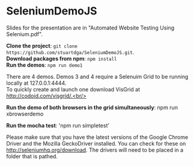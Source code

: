 # SeleniumDemoJS
Slides for the presentation are in "Automated Website Testing Using Selenium.pdf".

**Clone the project**: `git clone https://github.com/stuartdga/SeleniumDemoJS.git`.<br/>
**Download packages from npm**: `npm install`<br/>
**Run the demos**: `npm run demo1`<br/>

There are 4 demos.  Demos 3 and 4 require a Selenuim Grid to be running locally at 127.0.0.1:4444.<br/>
To quickly create and launch one download VisGrid at http://codoid.com/visgrid/.<br/>

**Run the demo of both browsers in the grid simultaneously**:  npm run xbrowserdemo 

**Run the mocha test**: 'npm run simpletest'

Please make sure that you have the latest versions of the Google Chrome Driver and the Mozilla GeckoDriver
installed.  You can check for these on http://seleniumhq.org/download. The drivers will
need to be placed in a folder that is pathed.
